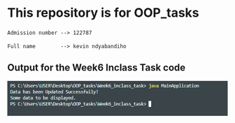 # This repository is for OOP_tasks

`Admission number --> 122787`

`Full name        --> kevin ndyabandiho`

## Output for the Week6 Inclass Task code

![alt text](output-week6-inclass-task.png)